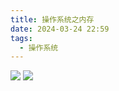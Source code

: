 ```yaml
---
title: 操作系统之内存
date: 2024-03-24 22:59
tags:
  - 操作系统
---
```

![](/images/posts/8679B79D39327D3F197631D8A40B71BD.jpg)
![](/images/posts/C39CE715849D4941D5E52C83C0D0CBE2%201.jpg)